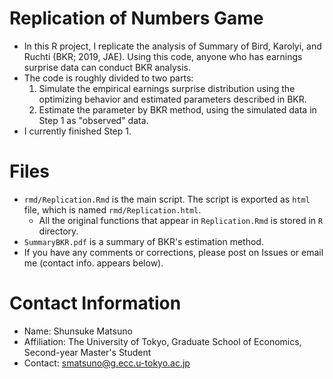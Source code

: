 # Replication of Numbers Game
- In this R project, I replicate the analysis of Summary of Bird, Karolyi, and Ruchti (BKR; 2019, JAE). Using this code, anyone who has earnings surprise data can conduct BKR analysis.
- The code is roughly divided to two parts:
  1. Simulate the empirical earnings surprise distribution using the optimizing behavior and estimated parameters described in BKR.
  2. Estimate the parameter by BKR method, using the simulated data in Step 1 as "observed" data.
- I currently finished Step 1.

# Files
- `rmd/Replication.Rmd` is the main script. The script is exported as `html` file, which is named `rmd/Replication.html`.
    - All the original functions that appear in `Replication.Rmd` is stored in `R` directory.
- `SummaryBKR.pdf` is a summary of BKR's estimation method.
- If you have any comments or corrections, please post on Issues or email me (contact info. appears below).

# Contact Information
- Name: Shunsuke Matsuno
- Affiliation: The University of Tokyo, Graduate School of Economics, Second-year Master's Student
- Contact: [smatsuno@g.ecc.u-tokyo.ac.jp](mailto:smatsuno@g.ecc.u-tokyo.ac.jp)
